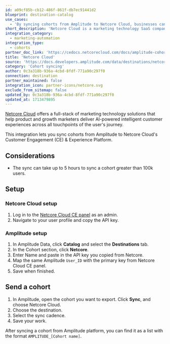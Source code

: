 ```yaml
---
id: a09cf85b-cb12-486f-861f-db7ec91441d2
blueprint: destination-catalog
use_cases:
  - 'By syncing cohorts from Amplitude to Netcore Cloud, businesses can deliver personalized campaigns and experiences, leveraging AI-driven insights to boost engagement rates and conversions, thereby improving overall customer satisfaction and loyalty.'
short_description: 'Netcore Cloud is a marketing technology SaaS company offering a full-stack of martech solutions that deliver AI-powered intelligent customer experiences across all touchpoints of the user’s journey.'
integration_category:
  - marketing-automation
integration_type:
  - cohorts
partner_doc_link: 'https://cedocs.netcorecloud.com/docs/amplitude-cohort-sync'
title: 'Netcore Cloud'
source: 'https://docs.developers.amplitude.com/data/destinations/netcore-cloud'
category: 'Cohort syncing'
author: 0c3a318b-936a-4cbd-8fdf-771a90c297f0
connection: destination
partner_maintained: false
integration_icon: partner-icons/netcore.svg
exclude_from_sitemap: false
updated_by: 0c3a318b-936a-4cbd-8fdf-771a90c297f0
updated_at: 1713479895
---
```

[Netcore Cloud](https://netcorecloud.com/) offers a full-stack of marketing technology solutions that help product and growth marketers deliver AI-powered intelligent customer experiences across all touchpoints of the user's journey.

This integration lets you sync cohorts from Amplitude to Netcore Cloud's Customer Engagement (CE) & Experience Platform.

## Considerations

- The sync can take up to 5 hours to sync a cohort greater than 100k users.

## Setup

### Netcore Cloud setup

1. Log in to the [Netcore Cloud CE panel](https://login.netcoresmartech.com/) as an admin.
2. Navigate to your user profile and copy the API key.

### Amplitude setup

1. In Amplitude Data, click **Catalog** and select the **Destinations** tab.
2. In the Cohort section, click **Netcore**.
3. Enter Name and paste in the API key you copied from Netcore.
4. Map the same Amplitude `User_ID` with the primary key from Netcore Cloud CE panel.
5. Save when finished. 

## Send a cohort

1. In Amplitude, open the cohort you want to export. Click **Sync**, and choose Netcore Cloud.
2. Choose the destination.
3. Select the sync cadence.
4. Save your work.

After syncing a cohort from Amplitude platform, you can find it as a list with the format `AMPLITUDE_[Cohort name]`.
